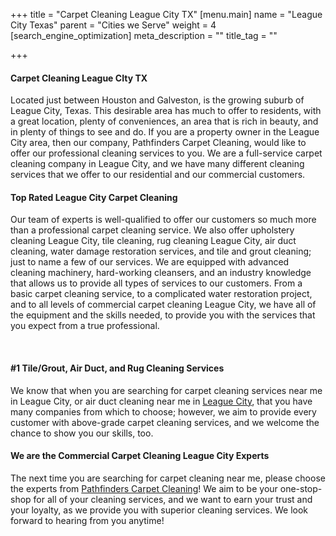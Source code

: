 +++
title = "Carpet Cleaning League City TX"
[menu.main]
name = "League City Texas"
parent = "Cities we Serve"
weight = 4
[search_engine_optimization]
meta_description = ""
title_tag = ""

+++
#### Carpet Cleaning League CIty TX

Located just between Houston and Galveston, is the growing suburb of League City, Texas. This desirable area has much to offer to residents, with a great location, plenty of conveniences, an area that is rich in beauty, and in plenty of things to see and do. If you are a property owner in the League City area, then our company, Pathfinders Carpet Cleaning, would like to offer our professional cleaning services to you. We are a full-service carpet cleaning company in League City, and we have many different cleaning services that we offer to our residential and our commercial customers.

#### Top Rated League City Carpet Cleaning

Our team of experts is well-qualified to offer our customers so much more than a professional carpet cleaning service. We also offer upholstery cleaning League City, tile cleaning, rug cleaning League City, air duct cleaning, water damage restoration services, and tile and grout cleaning; just to name a few of our services. We are equipped with advanced cleaning machinery, hard-working cleansers, and an industry knowledge that allows us to provide all types of services to our customers. From a basic carpet cleaning service, to a complicated water restoration project, and to all levels of commercial carpet cleaning League City, we have all of the equipment and the skills needed, to provide you with the services that you expect from a true professional.

​

#### #1 Tile/Grout, Air Duct, and Rug Cleaning Services

We know that when you are searching for carpet cleaning services near me in League City, or air duct cleaning near me in [League City](https://www.leaguecity.com/), that you have many companies from which to choose; however, we aim to provide every customer with above-grade carpet cleaning services, and we welcome the chance to show you our skills, too.

#### We are the Commercial Carpet Cleaning League City Experts

The next time you are searching for carpet cleaning near me, please choose the experts from [Pathfinders Carpet Cleaning](https://www.pathfinderscarpetcleaning.com/)! We aim to be your one-stop-shop for all of your cleaning services, and we want to earn your trust and your loyalty, as we provide you with superior cleaning services. We look forward to hearing from you anytime!